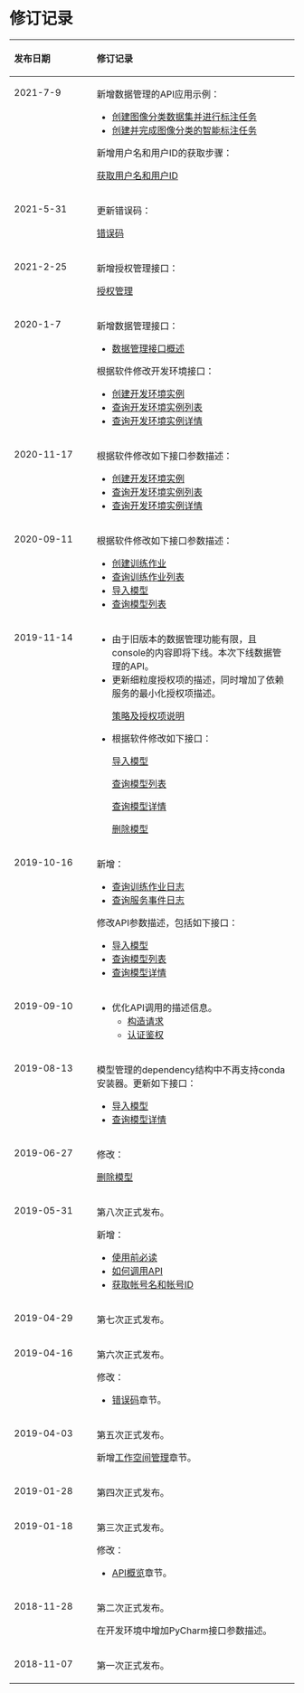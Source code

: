 # 修订记录<a name="modelarts_03_0097"></a>

<a name="table2221724134618"></a>
<table><thead align="left"><tr id="row102342424615"><th class="cellrowborder" valign="top" width="28.999999999999996%" id="mcps1.1.3.1.1"><p id="p923124174619"><a name="p923124174619"></a><a name="p923124174619"></a>发布日期</p>
</th>
<th class="cellrowborder" valign="top" width="71%" id="mcps1.1.3.1.2"><p id="p1223162424612"><a name="p1223162424612"></a><a name="p1223162424612"></a>修订记录</p>
</th>
</tr>
</thead>
<tbody><tr id="row1580442316232"><td class="cellrowborder" valign="top" width="28.999999999999996%" headers="mcps1.1.3.1.1 "><p id="p68049233234"><a name="p68049233234"></a><a name="p68049233234"></a>2021-7-9</p>
</td>
<td class="cellrowborder" valign="top" width="71%" headers="mcps1.1.3.1.2 "><p id="p480442317232"><a name="p480442317232"></a><a name="p480442317232"></a>新增数据管理的API应用示例：</p>
<a name="ul6172162592510"></a><a name="ul6172162592510"></a><ul id="ul6172162592510"><li><a href="创建图像分类数据集并进行标注任务.md">创建图像分类数据集并进行标注任务</a></li><li><a href="创建并完成图像分类的智能标注任务.md">创建并完成图像分类的智能标注任务</a></li></ul>
<p id="p8782744202219"><a name="p8782744202219"></a><a name="p8782744202219"></a>新增用户名和用户ID的获取步骤：</p>
<p id="p7782164412229"><a name="p7782164412229"></a><a name="p7782164412229"></a><a href="获取用户名和用户ID.md">获取用户名和用户ID</a></p>
</td>
</tr>
<tr id="row75381575316"><td class="cellrowborder" valign="top" width="28.999999999999996%" headers="mcps1.1.3.1.1 "><p id="p19539271931"><a name="p19539271931"></a><a name="p19539271931"></a>2021-5-31</p>
</td>
<td class="cellrowborder" valign="top" width="71%" headers="mcps1.1.3.1.2 "><p id="p253919714319"><a name="p253919714319"></a><a name="p253919714319"></a>更新错误码：</p>
<p id="p4981228433"><a name="p4981228433"></a><a name="p4981228433"></a><a href="错误码.md">错误码</a></p>
</td>
</tr>
<tr id="row104998440716"><td class="cellrowborder" valign="top" width="28.999999999999996%" headers="mcps1.1.3.1.1 "><p id="p144991744672"><a name="p144991744672"></a><a name="p144991744672"></a>2021-2-25</p>
</td>
<td class="cellrowborder" valign="top" width="71%" headers="mcps1.1.3.1.2 "><p id="p4499444372"><a name="p4499444372"></a><a name="p4499444372"></a>新增授权管理接口：</p>
<p id="p16121115017815"><a name="p16121115017815"></a><a name="p16121115017815"></a><a href="授权管理.md">授权管理</a></p>
</td>
</tr>
<tr id="row17133113162013"><td class="cellrowborder" valign="top" width="28.999999999999996%" headers="mcps1.1.3.1.1 "><p id="p121331382010"><a name="p121331382010"></a><a name="p121331382010"></a>2020-1-7</p>
</td>
<td class="cellrowborder" valign="top" width="71%" headers="mcps1.1.3.1.2 "><p id="p3531715182319"><a name="p3531715182319"></a><a name="p3531715182319"></a>新增数据管理接口：</p>
<a name="ul17912217172314"></a><a name="ul17912217172314"></a><ul id="ul17912217172314"><li><a href="数据管理接口概述.md">数据管理接口概述</a></li></ul>
<div class="p" id="p1077741972211"><a name="p1077741972211"></a><a name="p1077741972211"></a>根据软件修改开发环境接口：<a name="ul102711238238"></a><a name="ul102711238238"></a><ul id="ul102711238238"><li><a href="创建开发环境实例.md">创建开发环境实例</a></li><li><a href="查询开发环境实例列表.md">查询开发环境实例列表</a></li><li><a href="查询开发环境实例详情.md">查询开发环境实例详情</a></li></ul>
</div>
</td>
</tr>
<tr id="row19204743338"><td class="cellrowborder" valign="top" width="28.999999999999996%" headers="mcps1.1.3.1.1 "><p id="p1520519473310"><a name="p1520519473310"></a><a name="p1520519473310"></a>2020-11-17</p>
</td>
<td class="cellrowborder" valign="top" width="71%" headers="mcps1.1.3.1.2 "><p id="p520574163314"><a name="p520574163314"></a><a name="p520574163314"></a>根据软件修改如下接口参数描述：</p>
<a name="ul1589525515438"></a><a name="ul1589525515438"></a><ul id="ul1589525515438"><li><a href="创建开发环境实例.md">创建开发环境实例</a></li><li><a href="查询开发环境实例列表.md">查询开发环境实例列表</a></li><li><a href="查询开发环境实例详情.md">查询开发环境实例详情</a></li></ul>
</td>
</tr>
<tr id="row16173216163712"><td class="cellrowborder" valign="top" width="28.999999999999996%" headers="mcps1.1.3.1.1 "><p id="p1417451619377"><a name="p1417451619377"></a><a name="p1417451619377"></a>2020-09-11</p>
</td>
<td class="cellrowborder" valign="top" width="71%" headers="mcps1.1.3.1.2 "><p id="p131804724310"><a name="p131804724310"></a><a name="p131804724310"></a>根据软件修改如下接口参数描述：</p>
<a name="ul751214588434"></a><a name="ul751214588434"></a><ul id="ul751214588434"><li><a href="创建训练作业.md">创建训练作业</a></li><li><a href="查询训练作业列表.md">查询训练作业列表</a></li><li><a href="导入模型.md">导入模型</a></li><li><a href="查询模型列表.md">查询模型列表</a></li></ul>
</td>
</tr>
<tr id="row4883184353512"><td class="cellrowborder" valign="top" width="28.999999999999996%" headers="mcps1.1.3.1.1 "><p id="p17884144393514"><a name="p17884144393514"></a><a name="p17884144393514"></a>2019-11-14</p>
</td>
<td class="cellrowborder" valign="top" width="71%" headers="mcps1.1.3.1.2 "><a name="ul10255135019519"></a><a name="ul10255135019519"></a><ul id="ul10255135019519"><li>由于旧版本的数据管理功能有限，且console的内容即将下线。本次下线数据管理的API。</li><li>更新细粒度授权项的描述，同时增加了依赖服务的最小化授权项描述。<p id="p1329644515525"><a name="p1329644515525"></a><a name="p1329644515525"></a><a href="策略及授权项说明.md">策略及授权项说明</a></p>
</li><li>根据软件修改如下接口：<p id="p2078781515255"><a name="p2078781515255"></a><a name="p2078781515255"></a><a href="导入模型.md">导入模型</a></p>
<p id="p1294115272252"><a name="p1294115272252"></a><a name="p1294115272252"></a><a href="查询模型列表.md">查询模型列表</a></p>
<p id="p117319323258"><a name="p117319323258"></a><a name="p117319323258"></a><a href="查询模型详情.md">查询模型详情</a></p>
<p id="p11292173414255"><a name="p11292173414255"></a><a name="p11292173414255"></a><a href="删除模型.md">删除模型</a></p>
</li></ul>
</td>
</tr>
<tr id="row17672230125212"><td class="cellrowborder" valign="top" width="28.999999999999996%" headers="mcps1.1.3.1.1 "><p id="p11673183010525"><a name="p11673183010525"></a><a name="p11673183010525"></a>2019-10-16</p>
</td>
<td class="cellrowborder" valign="top" width="71%" headers="mcps1.1.3.1.2 "><p id="p067311303520"><a name="p067311303520"></a><a name="p067311303520"></a>新增：</p>
<a name="ul1838125328"></a><a name="ul1838125328"></a><ul id="ul1838125328"><li><a href="查询训练作业日志.md">查询训练作业日志</a></li><li><a href="查询服务事件日志.md">查询服务事件日志</a></li></ul>
<p id="p1656123691215"><a name="p1656123691215"></a><a name="p1656123691215"></a>修改API参数描述，包括如下接口：</p>
<a name="ul152061945141214"></a><a name="ul152061945141214"></a><ul id="ul152061945141214"><li><a href="导入模型.md">导入模型</a></li><li><a href="查询模型列表.md">查询模型列表</a></li><li><a href="查询模型详情.md">查询模型详情</a></li></ul>
</td>
</tr>
<tr id="row179891859193819"><td class="cellrowborder" valign="top" width="28.999999999999996%" headers="mcps1.1.3.1.1 "><p id="p2989205913389"><a name="p2989205913389"></a><a name="p2989205913389"></a>2019-09-10</p>
</td>
<td class="cellrowborder" valign="top" width="71%" headers="mcps1.1.3.1.2 "><a name="ul175233513916"></a><a name="ul175233513916"></a><ul id="ul175233513916"><li>优化API调用的描述信息。<a name="ul189571042193915"></a><a name="ul189571042193915"></a><ul id="ul189571042193915"><li><a href="构造请求.md">构造请求</a></li><li><a href="认证鉴权.md">认证鉴权</a></li></ul>
</li></ul>
</td>
</tr>
<tr id="row14227851125915"><td class="cellrowborder" valign="top" width="28.999999999999996%" headers="mcps1.1.3.1.1 "><p id="p142275513593"><a name="p142275513593"></a><a name="p142275513593"></a>2019-08-13</p>
</td>
<td class="cellrowborder" valign="top" width="71%" headers="mcps1.1.3.1.2 "><p id="p04861144105813"><a name="p04861144105813"></a><a name="p04861144105813"></a>模型管理的dependency结构中不再支持conda安装器。更新如下接口：</p>
<a name="ul275623913015"></a><a name="ul275623913015"></a><ul id="ul275623913015"><li><a href="导入模型.md">导入模型</a></li><li><a href="查询模型详情.md">查询模型详情</a></li></ul>
</td>
</tr>
<tr id="row032195165015"><td class="cellrowborder" valign="top" width="28.999999999999996%" headers="mcps1.1.3.1.1 "><p id="p163223595018"><a name="p163223595018"></a><a name="p163223595018"></a>2019-06-27</p>
</td>
<td class="cellrowborder" valign="top" width="71%" headers="mcps1.1.3.1.2 "><p id="p932216517502"><a name="p932216517502"></a><a name="p932216517502"></a>修改：</p>
<p id="p848081485013"><a name="p848081485013"></a><a name="p848081485013"></a><a href="删除模型.md">删除模型</a></p>
</td>
</tr>
<tr id="row16104243112518"><td class="cellrowborder" valign="top" width="28.999999999999996%" headers="mcps1.1.3.1.1 "><p id="p2817153064715"><a name="p2817153064715"></a><a name="p2817153064715"></a>2019-05-31</p>
</td>
<td class="cellrowborder" valign="top" width="71%" headers="mcps1.1.3.1.2 "><p id="p9461144124710"><a name="p9461144124710"></a><a name="p9461144124710"></a>第八次正式发布。</p>
<p id="p0461344144716"><a name="p0461344144716"></a><a name="p0461344144716"></a>新增：</p>
<a name="ul15260115919493"></a><a name="ul15260115919493"></a><ul id="ul15260115919493"><li><a href="概述.md">使用前必读</a></li><li><a href="构造请求.md">如何调用API</a></li><li><a href="获取帐号名和帐号ID.md">获取帐号名和帐号ID</a></li></ul>
</td>
</tr>
<tr id="row131525617502"><td class="cellrowborder" valign="top" width="28.999999999999996%" headers="mcps1.1.3.1.1 "><p id="p1116145645015"><a name="p1116145645015"></a><a name="p1116145645015"></a>2019-04-29</p>
</td>
<td class="cellrowborder" valign="top" width="71%" headers="mcps1.1.3.1.2 "><p id="p10376511175113"><a name="p10376511175113"></a><a name="p10376511175113"></a>第七次正式发布。</p>
</td>
</tr>
<tr id="row19680115220287"><td class="cellrowborder" valign="top" width="28.999999999999996%" headers="mcps1.1.3.1.1 "><p id="p923613585281"><a name="p923613585281"></a><a name="p923613585281"></a>2019-04-16</p>
</td>
<td class="cellrowborder" valign="top" width="71%" headers="mcps1.1.3.1.2 "><p id="p14535111412294"><a name="p14535111412294"></a><a name="p14535111412294"></a>第六次正式发布。</p>
<div class="p" id="p915881975010"><a name="p915881975010"></a><a name="p915881975010"></a>修改：<a name="ul5536111419295"></a><a name="ul5536111419295"></a><ul id="ul5536111419295"><li><a href="错误码.md">错误码</a>章节。</li></ul>
</div>
</td>
</tr>
<tr id="row16639155314479"><td class="cellrowborder" valign="top" width="28.999999999999996%" headers="mcps1.1.3.1.1 "><p id="p84251645488"><a name="p84251645488"></a><a name="p84251645488"></a>2019-04-03</p>
</td>
<td class="cellrowborder" valign="top" width="71%" headers="mcps1.1.3.1.2 "><p id="p1457812864819"><a name="p1457812864819"></a><a name="p1457812864819"></a>第五次正式发布。</p>
<p id="p25311940175019"><a name="p25311940175019"></a><a name="p25311940175019"></a>新增<a href="工作空间管理.md">工作空间管理</a>章节。</p>
</td>
</tr>
<tr id="row196732047151012"><td class="cellrowborder" valign="top" width="28.999999999999996%" headers="mcps1.1.3.1.1 "><p id="p1666517468111"><a name="p1666517468111"></a><a name="p1666517468111"></a>2019-01-28</p>
</td>
<td class="cellrowborder" valign="top" width="71%" headers="mcps1.1.3.1.2 "><p id="p1567494771010"><a name="p1567494771010"></a><a name="p1567494771010"></a>第四次正式发布。</p>
</td>
</tr>
<tr id="row8240186111511"><td class="cellrowborder" valign="top" width="28.999999999999996%" headers="mcps1.1.3.1.1 "><p id="p1741214113152"><a name="p1741214113152"></a><a name="p1741214113152"></a>2019-01-18</p>
</td>
<td class="cellrowborder" valign="top" width="71%" headers="mcps1.1.3.1.2 "><p id="p231724317110"><a name="p231724317110"></a><a name="p231724317110"></a>第三次正式发布。</p>
<div class="p" id="p076184645018"><a name="p076184645018"></a><a name="p076184645018"></a>修改：<a name="ul12691216006"></a><a name="ul12691216006"></a><ul id="ul12691216006"><li><a href="API概览.md">API概览</a>章节。</li></ul>
</div>
</td>
</tr>
<tr id="row886392962919"><td class="cellrowborder" valign="top" width="28.999999999999996%" headers="mcps1.1.3.1.1 "><p id="p1086442922914"><a name="p1086442922914"></a><a name="p1086442922914"></a>2018-11-28</p>
</td>
<td class="cellrowborder" valign="top" width="71%" headers="mcps1.1.3.1.2 "><p id="p5833944152911"><a name="p5833944152911"></a><a name="p5833944152911"></a>第二次正式发布。</p>
<p id="p1986419298294"><a name="p1986419298294"></a><a name="p1986419298294"></a>在开发环境中增加PyCharm接口参数描述。</p>
</td>
</tr>
<tr id="row1023182484619"><td class="cellrowborder" valign="top" width="28.999999999999996%" headers="mcps1.1.3.1.1 "><p id="p142382419461"><a name="p142382419461"></a><a name="p142382419461"></a>2018-11-07</p>
</td>
<td class="cellrowborder" valign="top" width="71%" headers="mcps1.1.3.1.2 "><p id="p823162418462"><a name="p823162418462"></a><a name="p823162418462"></a>第一次正式发布。</p>
</td>
</tr>
</tbody>
</table>

